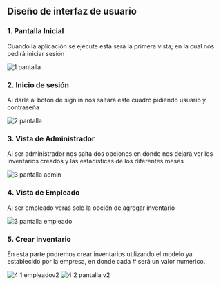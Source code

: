 ## Diseño de interfaz de usuario

### 1. Pantalla Inicial
   Cuando la aplicación se ejecute esta será la primera vista; en la cual nos pedirá iniciar sesión
   
   ![1 pantalla](https://user-images.githubusercontent.com/104042510/184979473-a79289e5-f772-4470-8513-5e32421766de.png)
   
### 2. Inicio de sesión
   Al darle al boton de sign in nos saltará este cuadro pidiendo usuario y contraseña
   
   ![2 pantalla](https://user-images.githubusercontent.com/104042510/184982312-373021d6-d30c-4d3f-9830-5ea30374ece4.png)
   
### 3. Vista de Administrador
   Al ser administrador nos salta dos opciones en donde nos dejará ver los inventarios creados y las estadisticas de los diferentes meses
   
   ![3 pantalla admin](https://user-images.githubusercontent.com/104042510/185063873-71f5fc08-2ddc-40f5-90cf-34a89aca28fe.png)

### 4. Vista de Empleado
   Al ser empleado veras solo la opción de agregar inventario
   
   ![3 pantalla empleado](https://user-images.githubusercontent.com/104042510/185064004-04710ca6-28ab-4da4-aa22-1104680ca672.png)
   
### 5. Crear inventario
   En esta parte podremos crear inventarios utilizando el modelo ya establecido por la empresa, en donde cada # será un valor numerico.
   
   ![4 1 empleadov2](https://user-images.githubusercontent.com/104042510/187289341-e8af94f6-8168-4ca6-8a79-0c65cf8e0cac.png)
   ![4 2 pantalla v2](https://user-images.githubusercontent.com/104042510/187289359-675cbef6-4556-41fb-b58b-6950c92d035a.png)
